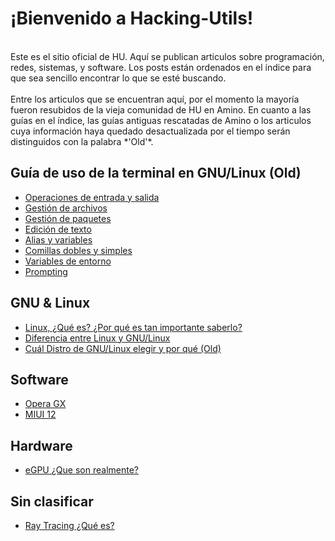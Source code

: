 # ¡Bienvenido a Hacking-Utils!
<br>
Este es el sitio oficial de HU. Aquí se publican articulos sobre programación, redes, sistemas, y software. Los posts están ordenados en el índice para que sea sencillo encontrar lo que se esté buscando.
<br>
<br>
Entre los articulos que se encuentran aquí, por el momento la mayoría fueron resubidos de la vieja comunidad de HU en Amino. En cuanto a las guías en el índice, las guías antiguas rescatadas de Amino o los articulos cuya información haya quedado desactualizada por el tiempo serán distinguidos con la palabra *'Old'*.

## Guía de uso de la terminal en GNU/Linux (Old)
- [Operaciones de entrada y salida](term1.html)
- [Gestión de archivos](term2.html)
- [Gestión de paquetes](term3.html)
- [Edición de texto](term4.html)
- [Alias y variables](term5.html)
- [Comillas dobles y simples](term6.html)
- [Variables de entorno](term7.html)
- [Prompting](term8.html)

## GNU & Linux
- [Linux, ¿Qué es? ¿Por qué es tan importante saberlo?](linux1.html)
- [Diferencia entre Linux y GNU/Linux](linux2.html)
- [Cuál Distro de GNU/Linux elegir y por qué (Old)](linux3.html)

## Software
- [Opera GX](Opera-GX.html)
- [MIUI 12](MIUI-12.html)

## Hardware
- [eGPU ¿Que son realmente?](eGPU-¿Que-son-realmente%3F.html)

## Sin clasificar
- [Ray Tracing ¿Qué es?](Ray-Tracing-¿Que-es%3F.html)
